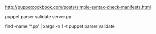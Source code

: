 http://puppetcookbook.com/posts/simple-syntax-check-manifests.html

puppet parser validate server.pp

find -name '*.pp' | xargs -n 1 -t puppet parser validate
